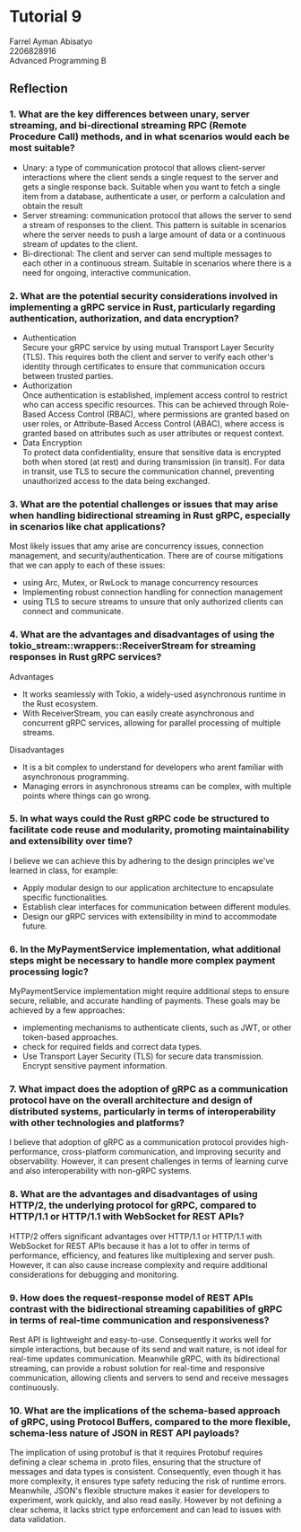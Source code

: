 # Tutorial 9
Farrel Ayman Abisatyo  <br>
2206828916 <br>
Advanced Programming B <br>

## Reflection
### 1. What are the key differences between unary, server streaming, and bi-directional streaming RPC (Remote Procedure Call) methods, and in what scenarios would each be most suitable?
- Unary: a type of communication protocol that allows client-server interactions 
where the client sends a single request to the server and gets a single response back. Suitable when you want to fetch a single item from a database, authenticate a user, or perform a calculation and obtain the result
- Server streaming: communication protocol that allows the server to send a stream of responses to the client. This pattern is suitable in scenarios where the server needs to push a large amount of data or a continuous stream of updates to the client.
- Bi-directional: The client and server can send multiple messages to each other in a continuous stream. Suitable in scenarios where there is a need for ongoing, interactive communication.

### 2. What are the potential security considerations involved in implementing a gRPC service in Rust, particularly regarding authentication, authorization, and data encryption?
- Authentication <br>
  Secure your gRPC service by using mutual Transport Layer Security (TLS). This requires both the client and server to verify each other's identity through certificates to ensure that communication occurs between trusted parties.
- Authorization <br>
Once authentication is established, implement access control to restrict who can access specific resources. This can be achieved through Role-Based Access Control (RBAC), where permissions are granted based on user roles, 
or Attribute-Based Access Control (ABAC), where access is granted based on attributes such as user attributes or request context.
- Data Encryption <br>
To protect data confidentiality, ensure that sensitive data is encrypted both when stored (at rest) and during transmission (in transit). For data in transit, use TLS to secure the communication channel, preventing unauthorized access to the data being exchanged.

### 3. What are the potential challenges or issues that may arise when handling bidirectional streaming in Rust gRPC, especially in scenarios like chat applications?
Most likely issues that amy arise are concurrency issues, connection management, and security/authentication. There are of course mitigations that we
can apply to each of these issues:
- using Arc, Mutex, or RwLock to manage concurrency resources
- Implementing robust connection handling for connection management
- using TLS to secure streams to unsure that only authorized clients can connect and communicate.

### 4. What are the advantages and disadvantages of using the tokio_stream::wrappers::ReceiverStream for streaming responses in Rust gRPC services?
Advantages
- It works seamlessly with Tokio, a widely-used asynchronous runtime in the Rust ecosystem.
- With ReceiverStream, you can easily create asynchronous and concurrent gRPC services, allowing for parallel processing of multiple streams.

Disadvantages
- It is a bit complex to understand for developers who arent familiar with asynchronous programming.
- Managing errors in asynchronous streams can be complex, with multiple points where things can go wrong.

### 5. In what ways could the Rust gRPC code be structured to facilitate code reuse and modularity, promoting maintainability and extensibility over time?
I believe we can achieve this by adhering to the design principles we've learned in class, for example:
- Apply modular design to our application architecture to encapsulate specific functionalities.
- Establish clear interfaces for communication between different modules.
- Design our gRPC services with extensibility in mind to accommodate future.

### 6. In the MyPaymentService implementation, what additional steps might be necessary to handle more complex payment processing logic?
MyPaymentService implementation might require additional steps to ensure secure, reliable, and accurate handling of payments.
These goals may be achieved by a few approaches:
- implementing mechanisms to authenticate clients, such as JWT, or other token-based approaches.
- check for required fields and correct data types.
- Use Transport Layer Security (TLS) for secure data transmission. Encrypt sensitive payment information.

### 7. What impact does the adoption of gRPC as a communication protocol have on the overall architecture and design of distributed systems, particularly in terms of interoperability with other technologies and platforms?
I believe that adoption of gRPC as a communication protocol provides high-performance, cross-platform communication, and improving security and observability. 
However, it can present challenges in terms of learning curve and also interoperability with non-gRPC systems.

### 8. What are the advantages and disadvantages of using HTTP/2, the underlying protocol for gRPC, compared to HTTP/1.1 or HTTP/1.1 with WebSocket for REST APIs?
HTTP/2 offers significant advantages over HTTP/1.1 or HTTP/1.1 with WebSocket for REST APIs because it has a lot to offer in terms of performance, efficiency, and features like multiplexing 
and server push. However, it can also cause increase complexity and require additional considerations for debugging and monitoring. 

### 9. How does the request-response model of REST APIs contrast with the bidirectional streaming capabilities of gRPC in terms of real-time communication and responsiveness?
Rest API is lightweight and easy-to-use. Consequently it works well for simple interactions, but because of its send and wait nature, is not ideal for real-time updates 
communication. Meanwhile gRPC, with its bidirectional streaming, can provide a robust solution for real-time and responsive communication, 
allowing clients and servers to send and receive messages continuously.

### 10. What are the implications of the schema-based approach of gRPC, using Protocol Buffers, compared to the more flexible, schema-less nature of JSON in REST API payloads?
The implication of using protobuf is that it requires Protobuf requires defining a clear schema in .proto files, ensuring that the structure of messages and data types is consistent. Consequently,
even though it has more complexity, it ensures type safety reducing the risk of runtime errors. Meanwhile, JSON's flexible structure makes it easier for developers to experiment, work quickly, and also read easily.
However by not defining a clear schema, it lacks strict type enforcement and can lead to issues with data validation.
